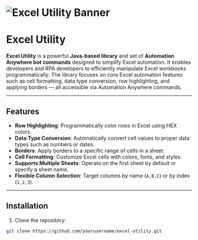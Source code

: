 # ![Excel Utility Banner](https://www.theproche.com/wp-content/uploads/2018/09/Automation-Anywhere-Logo.png)

# Excel Utility

**Excel Utility** is a powerful **Java-based library** and set of **Automation Anywhere bot commands** designed to simplify Excel automation. It enables developers and RPA developers to efficiently manipulate Excel workbooks programmatically. The library focuses on core Excel automation features such as cell formatting, data type conversion, row highlighting, and applying borders — all accessible via Automation Anywhere commands.

---

## Features

- **Row Highlighting**: Programmatically color rows in Excel using HEX colors.  
- **Data Type Conversion**: Automatically convert cell values to proper data types such as numbers or dates.  
- **Borders**: Apply borders to a specific range of cells in a sheet.  
- **Cell Formatting**: Customize Excel cells with colors, fonts, and styles.  
- **Supports Multiple Sheets**: Operate on the first sheet by default or specify a sheet name.  
- **Flexible Column Selection**: Target columns by name (`A,B,C`) or by index (`1,2,3`).  

---

## Installation

1. Clone the repository:
```bash
git clone https://github.com/yourusername/excel-utility.git
